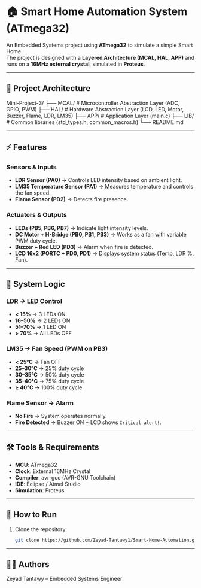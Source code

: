 # 🏠 Smart Home Automation System (ATmega32)

An Embedded Systems project using **ATmega32** to simulate a simple Smart Home.  
The project is designed with a **Layered Architecture (MCAL, HAL, APP)** and runs on a **16MHz external crystal**, simulated in **Proteus**.

---

## 📂 Project Architecture

Mini-Project-3/
├── MCAL/ # Microcontroller Abstraction Layer (ADC, GPIO, PWM)
├── HAL/ # Hardware Abstraction Layer (LCD, LED, Motor, Buzzer, Flame, LDR, LM35)
├── APP/ # Application Layer (main.c)
├── LIB/ # Common libraries (std_types.h, common_macros.h)
└── README.md

---

## ⚡ Features

### Sensors & Inputs
- **LDR Sensor (PA0)** → Controls LED intensity based on ambient light.  
- **LM35 Temperature Sensor (PA1)** → Measures temperature and controls the fan speed.  
- **Flame Sensor (PD2)** → Detects fire presence.  

### Actuators & Outputs
- **LEDs (PB5, PB6, PB7)** → Indicate light intensity levels.  
- **DC Motor + H-Bridge (PB0, PB1, PB3)** → Works as a fan with variable PWM duty cycle.  
- **Buzzer + Red LED (PD3)** → Alarm when fire is detected.  
- **LCD 16x2 (PORTC + PD0, PD1)** → Displays system status (Temp, LDR %, Fan).  

---

## 🧮 System Logic

### LDR → LED Control
- **< 15%** → 3 LEDs ON  
- **16–50%** → 2 LEDs ON  
- **51–70%** → 1 LED ON  
- **> 70%** → All LEDs OFF  

### LM35 → Fan Speed (PWM on PB3)
- **< 25°C** → Fan OFF  
- **25–30°C** → 25% duty cycle  
- **30–35°C** → 50% duty cycle  
- **35–40°C** → 75% duty cycle  
- **≥ 40°C** → 100% duty cycle  

### Flame Sensor → Alarm
- **No Fire** → System operates normally.  
- **Fire Detected** → Buzzer ON + LCD shows `Critical alert!`.  

---

## 🛠 Tools & Requirements
- **MCU**: ATmega32  
- **Clock**: External 16MHz Crystal  
- **Compiler**: avr-gcc (AVR-GNU Toolchain)  
- **IDE**: Eclipse / Atmel Studio  
- **Simulation**: Proteus  

---

## 🚀 How to Run
1. Clone the repository:
   ```bash
   git clone https://github.com/Zeyad-Tantawy1/Smart-Home-Automation.git

---

## 👨‍💻 Authors

Zeyad Tantawy – Embedded Systems Engineer
